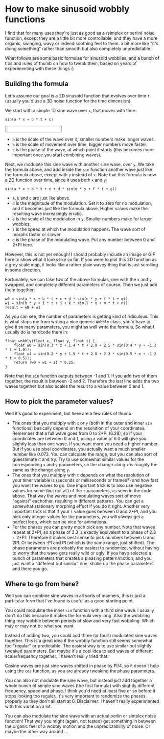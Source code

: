 # How to make sinusoid wobbly functions

I find that for many uses they're just as good as a (simplex or perlin) noise function, except they are a little bit more controllable, and they have a more organic, swinging, wavy or indeed soothing feel to them. a bit more like "it's doing something" rather than smooth but also completely unpredictable.

What follows are some basic formulas for sinusoid wobblies, and a bunch of tips and rules of thumb on how to tweak them, based on years of experimenting with these things :)

## Building the formula

Let's assume our goal is a 2D sinusoid function that evolves over time `t` (usually you'd use a 3D noise function for the time dimension).

We start with a simple 1D sine wave over `x`, that moves with time:

	sin(a * x + b * t + c)

<script src="graph.js"></script>

<div id="sin1d" class="live"> <canvas></canvas> <input type="text" /> </div>
<script>
    let graph = new Graph1Dt(sin1d, "sin(2 * x + 3 * t + 5)");
    graph.draw();
</script>

* `a` is the scale of the wave over x, smaller numbers make longer waves.
* `b` is the scale of movement over time, bigger numbers move faster.
* `c` is the phase of the wave, at which point it starts (this becomes more important once you start combining waves).

Next, we modulate this sine wave with another sine wave, over `y`. We take the formula above, and add inside the `sin` function another wave just like the formula above, except with `y` instead of `x`. Note that this formula is now a 2D function over time, since it uses both `x` and `y`:

	sin(a * x + b * t + c + d * sin(e * y + f * t + g))


<!-- <canvas id="wob1d"></canvas>
<input type="text" id="wob1dt" class="">
<script>

    let graph2 = new Graph1Dt(wob1d, (x, t) => sin(2 * x + 2 * t + 5 + 2 * sin(1.5 * x + -0.5 * t + 3)));
    graph2.draw();
</script> -->

* `a`, `b` and `c` are just like above.
* `d` is the magnitude of the modulation. Set it to zero for no modulation, and it becomes just like the formula above. Higher values make the resulting wave increasingly erratic.
* `e` is the scale of the modulation in `y`. Smaller numbers make for larger wobbles.
* `f` is the speed at which the modulation happens. The wave sort of morphs faster or slower.
* `g` is the phase of the modulating wave. Put any number between 0 and 2\*PI here.

However, this is not yet enough! I should probably include an image or GIF here to show what it looks like so far. If you were to plot this 2D function as a grey scale map, it looks like a rather plain wavey thing that is just scrolling in some direction.

Fortunately, we can take *two* of the above formulas, one with the `x` and `y` swapped, and completely different parameters of course. Then we just add them together:

    w0 = sin(a * x + b * t + c + d * sin(e * y + f * t + g))
    w1 = sin(h * y + i * t + j + k * sin(l * x + m * t + n))
    result = w0 + w1

As you can see, the number of parameters is getting kind of ridiculous. This is what stops me from writing a nice generic `Wobbly` class, you'd have to give it so many parameters, you might as well write the formula. So what I usually do is hardcode them in: 

	float wobbly(float x, float y, float t) {
		float w0 = sin(0.3 * x + 1.4 * t + 2.0 + 2.5 * sin(0.4 * y + -1.3 * t + 1.0));
		float w1 = sin(0.2 * y + 1.5 * t + 2.8 + 2.3 * sin(0.5 * x + -1.2 * t + 0.5));
		return (w0 + w1 + 2) * 0.25;
	}

Note that the `sin` function outputs between -1 and 1. If you add two of them together, the result is between -2 and 2. Therefore the last line adds the two waves together but also scales the result to a value between 0 and 1.

## How to pick the parameter values?

 Well it's good to experiment, but here are a few rules of thumb:

* The ones that you multiply with `x` or `y` (both in the outer and inner `sin` functions) basically depend on the resolution of your coordinates. Remember that a full wave goes from 0 to 2\*PI (6.28), so if your coordinates are between 0 and 1, using a value of 6.0 will give you slightly less than one wave. If you want more you need a higher number. But if you use pixel coordinates, you actually want a much smaller number like 0.073. You can calculate the range, but you can also sort of guesstimate it and try. Try to use somewhat similar values for the corresponding `x` and `y` parameters, so the change along `x` is roughly the same as the change along `y`.
* The ones that you multiply with `t` depends on what the resolution of your timer variable is (seconds or milliseconds or frames?) and how fast you want the waves to go. One important trick is to also use negative values for some (but not all) of the `t` parameters, as seen in the code above. That way the waves and modulating waves sort of move "against" eachother, resulting in different patterns. You can get a somewhat stationary morphing effect if you do it right. Another very important trick is that if your `t` value goes between 0 and 2\*PI, and you pick only integer values for the parameters, you will *always* get a perfect loop, which can be nice for animations.
* For the phases you can pretty much pick any number. Note that waves repeat at 2\*PI, so a phase of 2.3 is exactly equivalent to a phase of 2.3 + 2\*PI. Therefore it makes best sense to pick numbers between 0 and 2PI. Or between -PI and PI (which is the same range, just shifted). The phase parameters are probably the easiest to randomize, without having to worry that the wave gets really wild or ugly. If you have selected a bunch of parameters that creates a pleasing pattern/motion, and you just want a "different but similar" one, shake up the phase parameters and there you go.

## Where to go from here? 

Well you can combine sine waves in all sorts of manners, this is just a particular form that I've found is useful as a good starting point.

You could modulate the inner `sin` function with a third sine wave. I usually don't do this because it makes the formula very long. Also the wobbling thing may wobble between periods of slow and very fast wobbling. Which may or may not be what you want.

Instead of adding two, you could add three (or four!) modulated sine waves together. This is a great idea if the wobbly function still seems somewhat too "regular" or predictable. The easiest way is to use similar but slightly tweaked parameters. But maybe it's a cool idea to add waves of different scale/frequency together, I haven't really tried that.

Cosine waves are just sine waves shifted in phase by PI/4, so it doesn't help using the `cos` function, as you are already tweaking the phase parameters.

You can also not modulate the sine wave, but instead just add together a whole bunch of simple sine waves (the first formula) with slightly different frequency, speed and phase. I think you'd need at least five or so before it stops looking too regular. It's very important to randomize the phases properly so they don't all start at 0. Disclaimer: I haven't really experimented with this variation a lot.

You can also modulate the sine wave with an actual perlin or simplex noise function! That way you might (again, not tested) get something in between the organic feel of a wobbly motion and the unpredictability of noise. Or maybe the other way around ...